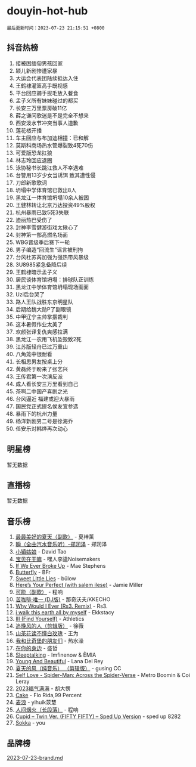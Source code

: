 # douyin-hot-hub

`最后更新时间：2023-07-23 21:15:51 +0800`

## 抖音热榜

1. 接被困缅甸男孩回家
1. 颖儿新剧惨遭家暴
1. 大运会代表团陆续抵达入住
1. 王鹤棣灌篮高手既视感
1. 平台回应骑手拔毛放入餐食
1. 孟子义所有妹妹碰过的都买
1. 长安三万里票房破11亿
1. 薛之谦问歌迷是不是完全不想来
1. 西安泼水节冲突当事人道歉
1. 莲花楼开播
1. 车主回应与布加迪相撞：已和解
1. 莫斯科商场热水管爆裂致4死70伤
1. 可爱版恐龙扛狼
1. 林志玲回应退圈
1. 泳协秘书长跳江救人不幸遇难
1. 台警用13岁少女当诱饵 致其遭性侵
1. 刀郎新歌歌词
1. 坍塌中学体育馆已救出8人
1. 黑龙江一体育馆坍塌10余人被困
1. 王健林转让北京万达投资49%股权
1. 杭州暴雨已致5死3失联
1. 迪丽热巴受伤了
1. 封神李雪健游街戏太揪心了
1. 封神第一部高燃名场面
1. WBG晋级季后赛下一轮
1. 男子编造“回流生”谣言被刑拘
1. 台风杜苏芮加强为强热带风暴级
1. 3U8985紧急备降后续
1. 王鹤棣暗示孟子义
1. 居民谈体育馆坍塌：排球队正训练
1. 黑龙江中学体育馆坍塌现场画面
1. Uzi后台哭了
1. 路人王队战胜东京明星队
1. 后期给魏大勋P了副眼镜
1. 中甲辽宁主帅掌掴裁判
1. 这本暑假作业太美了
1. 欢颜张译复仇爽感拉满
1. 黑龙江一农用飞机坠毁致2死
1. 江苏版轻舟已过万重山
1. 八角笼中很耐看
1. 长相思男友按桌上分
1. 黄磊终于盼来了张艺兴
1. 王传君第一次演反派
1. 成人看长安三万里看到自己
1. 茶啊二中国产喜剧之光
1. 台风逼近 福建或迎大暴雨
1. 国民党正式提名侯友宜参选
1. 暴雨下的杭州力量
1. 杨洋新剧男二号是徐海乔
1. 任安乐对韩烨再次动心

## 明星榜

暂无数据

## 直播榜

暂无数据

## 音乐榜

1. [最最美好的夏天（副歌）](https://sf3-cdn-tos.douyinstatic.com/obj/tos-cn-ve-2774/o4FMghDLZkPIkCutdrsXlbTHcaZztBfeCp9AFS) - 夏梓薰
1. [瞬（全曲汽水音乐听）-郑润泽](https://sf6-cdn-tos.douyinstatic.com/obj/tos-cn-ve-2774/o4Vb9eJZClCZTnRQYy0BRSeHGrDtrkrQgIBvQt) - 郑润泽
1. [小镇姑娘](https://sf6-cdn-tos.douyinstatic.com/obj/tos-cn-ve-2774/1ee4fa49917d4e9e8f06512cc6e778d9) - David Tao
1. [宝贝在干嘛](https://sf6-cdn-tos.douyinstatic.com/obj/tos-cn-ve-2774/okW4hBCfJI5B2ZEgTCtikhMW7IafzNrBQIYkpJ) - 嘿人李逵Noisemakers
1. [If We Ever Broke Up](https://sf6-cdn-tos.douyinstatic.com/obj/tos-cn-ve-2774/o8onj5HDk0ImtBmO0URBfeyCDXQJMYkQ1gb8Zy) - Mae Stephens
1. [Butterfly](https://sf3-cdn-tos.douyinstatic.com/obj/tos-cn-ve-2774/oIw3zNLcWhUhUDWqtQxQfAx6IXsSBzbyCg7CM0) - BFr
1. [Sweet Little Lies](https://sf3-cdn-tos.douyinstatic.com/obj/tos-cn-ve-2774/cebdd23e942a452c84c197b17c22ac7a) - bülow
1. [Here’s Your Perfect (with salem ilese)](https://sf3-cdn-tos.douyinstatic.com/obj/tos-cn-ve-2774/076b1576c6c546598f803fe53da388a7) - Jamie Miller
1. [可能（副歌）](https://sf3-cdn-tos.douyinstatic.com/obj/tos-cn-ve-2774/cde1731888894259b333569393c2fb51) - 程响
1. [苦咖啡·唯一 (DJ版)](https://sf3-cdn-tos.douyinstatic.com/obj/tos-cn-ve-2774/oohZWXUzNXlh9bzpBgNUfJCQHGILwWgDBaejQt) - 那奇沃夫/KKECHO
1. [Why Would I Ever (Rs3. Remix)](https://sf3-cdn-tos.douyinstatic.com/obj/tos-cn-ve-2774/oQNX0xZhO8IXeCRjCJQUZzkfQNLi2ItDAzEBgz) - Rs3.
1. [i walk this earth all by myself](https://sf3-cdn-tos.douyinstatic.com/obj/tos-cn-ve-2774/c751e38547b548b389ff6e1b9203b1de) - Ekkstacy
1. [III (Find Yourself)](https://sf6-cdn-tos.douyinstatic.com/obj/tos-cn-ve-2774/3b9e482a6da74de29fd5e2440e4373b4) - Athletics
1. [追晚风的人（剪辑版）](https://sf6-cdn-tos.douyinstatic.com/obj/tos-cn-ve-2774/560835060af84ac29cd5c12e2a98f7eb) - 徐薇
1. [山茶花读不懂白玫瑰](https://sf6-cdn-tos.douyinstatic.com/obj/tos-cn-ve-2774/osfn8B7DktrRHEPJgPCfDbw7QDQEkwC16BxZg9) - 王为
1. [我和比奇堡的朋友们](https://sf3-cdn-tos.douyinstatic.com/obj/tos-cn-ve-2774/f0505db981ea4a6d91453a15924a82aa) - 热水澡
1. [在你的身边](https://sf3-cdn-tos.douyinstatic.com/obj/tos-cn-ve-2774/9dce2ee6c9f84c17a6d68458730d7ae8) - 盛哲
1. [Sleeptalking](https://sf6-cdn-tos.douyinstatic.com/obj/tos-cn-ve-2774/f23bc60230804ede98a163e1926e0857) - Imfinenow & ÊMIA
1. [Young And Beautiful](https://sf3-cdn-tos.douyinstatic.com/obj/tos-cn-ve-2774/3ca6987c98c947768abb9cce3ee5530c) - Lana Del Rey
1. [夏天的风（纯音乐） （剪辑版）](https://sf3-cdn-tos.douyinstatic.com/obj/tos-cn-ve-2774/oUzLjBZZFQAoNRmGokEeD5zfQCObp6UeFAnTa6) - gusing CC
1. [Self Love - Spider-Man: Across the Spider-Verse](https://sf6-cdn-tos.douyinstatic.com/obj/tos-cn-ve-2774/o8YzagIFYnO2FNIznDQzpeeLfrdCVAbYDDaLoS) - Metro Boomin & Coi Leray
1. [2023福气满满](https://sf6-cdn-tos.douyinstatic.com/obj/tos-cn-ve-2774/ocebsi6kbCVkBMAcDJkqdZpBQMubYSQetK2gQn) - 胡大愣
1. [Cake](https://sf6-cdn-tos.douyinstatic.com/obj/tos-cn-ve-2774/3545db16eba4434c853ab891b2b752af) - Flo Rida,99 Percent
1. [麦浪](https://sf6-cdn-tos.douyinstatic.com/obj/tos-cn-ve-2774/872ff36b718445c6a3882ba18b546970) - yihuik苡慧
1. [人间烟火（长段落）](https://sf6-cdn-tos.douyinstatic.com/obj/tos-cn-ve-2774/eeb7f9f284d74db097f8341ace44bfa2) - 程响
1. [Cupid – Twin Ver. (FIFTY FIFTY) – Sped Up Version](https://sf6-cdn-tos.douyinstatic.com/obj/tos-cn-ve-2774/oMonQQ6t8nCfUnw44y8XBZkJytCgEBtWYebB2D) - sped up 8282
1. [Sokka](https://sf6-cdn-tos.douyinstatic.com/obj/tos-cn-ve-2774/b9c3e305c0474c898ce221c7aa498547) - you

## 品牌榜

[2023-07-23-brand.md](2023-07-23-brand.md)
